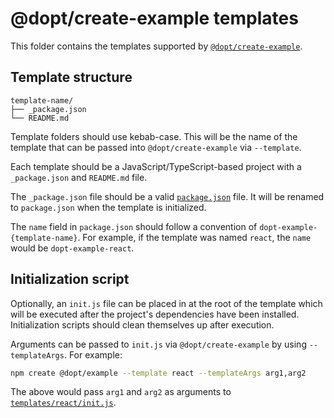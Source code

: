 # @dopt/create-example templates

This folder contains the templates supported by [`@dopt/create-example`](../).

## Template structure

```
template-name/
├── _package.json
└── README.md
```

Template folders should use kebab-case. This will be the name of the template that can be passed into `@dopt/create-example` via `--template`.

Each template should be a JavaScript/TypeScript-based project with a `_package.json` and `README.md` file.

The `_package.json` file should be a valid [`package.json`](https://docs.npmjs.com/cli/v9/configuring-npm/package-json) file. It will be renamed to `package.json` when the template is initialized.

The `name` field in `package.json` should follow a convention of `dopt-example-{template-name}`. For example, if the template was named `react`, the `name` would be `dopt-example-react`.

## Initialization script

Optionally, an `init.js` file can be placed in at the root of the template which will be executed after the project's dependencies have been installed. Initialization scripts should clean themselves up after execution.

Arguments can be passed to `init.js` via `@dopt/create-example` by using `--templateArgs`. For example:

```sh
npm create @dopt/example --template react --templateArgs arg1,arg2
```

The above would pass `arg1` and `arg2` as arguments to [`templates/react/init.js`](./templates/react/init.js).
